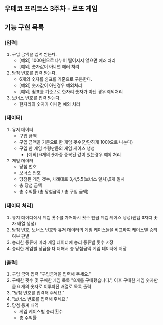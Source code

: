 ## 우테코 프리코스 3주차 - 로또 게임

## 기능 구현 목록

### [입력]
1. 구입 금액을 입력 받는다.
    * [예외] 1000원으로 나누어 떨어지지 않으면 에러 처리
    * [예외] 숫자값이 아니면 에러 처리
1. 당첨 번호를 입력 받는다.
    * 6개의 숫자를 쉼표를 기준으로 구분한다.
    * [예외] 숫자값이 아닌경우 예외처리
    * [예외] 쉼표를 기준으로 한자리 숫자가 아닌 경우 예외처리
1. 보너스 번호를 입력 받는다.
    * 한자리의 숫자가 아니면 예외 처리

### [데이터]
1. 유저 데이터
    * 구입 금액
    * 구입 금액을 기준으로 한 게임 횟수(간단하게 1000으로 나눈다)
    * 구입 한 게임 수량만큼의 게임 케이스 생성
      * [예외] 6개의 숫자중 중복된 값이 있는경우 예외 처리
1. 게임 데이터
    * 당첨 번호
    * 보너스 번호
    * 당첨된 게임 갯수, 차례대로 3,4,5,5(보너스 일치),6개 일치
    * 총 당첨 금액
    * 총 수익률 (총 당첨금액 / 총 구입 금액)

### [데이터 처리]
1. 유저 데이터에서 게임 횟수를 가져와서 횟수 만큼 게임 케이스 생성(랜덤 6자리 숫자 배열 생성)
1. 당첨 번호, 보너스 번호와 유저 데이터의 게임 케이스들을 비교하여 케이스별 승리 여부 판별
1. 승리한 종류에 따라 게임 데이터에 승리 종류별 횟수 저장
1. 승리한 게임별 상금을 다 더해서 총 당첨금액 게임 데이터에 저장

### [출력]
1. 구입 금액 입력 "구입금액을 입력해 주세요."
1. 구매한 횟수 및 구매한 게임 목록 "8개를 구매했습니다.", 이후 구매한 게임 숫자만큼 6 개의 숫자로 이루어진 배열로 목록 출력
1. "당첨 번호를 입력해 주세요."
1. "보너스 번호를 입력해 주세요."
1. 당첨 통계 내역
    * 게임 케이스별 승리 횟수
    * 총 수익률

